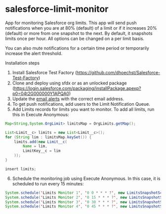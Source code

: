 # salesforce-limit-monitor
App for monitoring Salesforce org limits. This app will send push notifications when you are at 80% (default) of a limit or if it increases 20% (default) or more from one snapshot to the next. By default, it snapshots limits once per hour. All options can be changed on a per limit basis.

You can also mute notifications for a certain time period or temporarily increase the alert threshold.

Installation steps

1. Install Salesforce Test Factory (https://github.com/dhoechst/Salesforce-Test-Factory)
2. Clone and deploy using sfdx or as an unlocked package (https://login.salesforce.com/packaging/installPackage.apexp?p0=04t2G000000Y1APQA0)
3. Update the [email alerts](https://github.com/dhoechst/salesforce-limit-monitor/blob/master/force-app/main/default/workflows/LimitSnapshot__c.workflow-meta.xml) with the correct email address.
4. To get push notifications, add users to the Limit Notification Queue.
5. Add Limits records for limits you want to monitor. To add all limits, run this in Execute Anonymous:
```java
Map<String,System.OrgLimit> limitsMap = OrgLimits.getMap();

List<Limit__c> limits = new List<Limit__c>();
for (String lim : limitsMap.keySet()) {
    limits.add(new Limit__c(
    	Name = lim,
    	LimitKey__c = lim
    ));
}

insert limits;
```
6. Schedule the monitoring job using Execute Anonymous. In this case, it is scheduled to run every 15 minutes:
```java
System.schedule('Limits Monitor 1', '0 0 * * * ?', new LimitsSnapshotSchedule());
System.schedule('Limits Monitor 2', '0 15 * * * ?', new LimitsSnapshotSchedule());
System.schedule('Limits Monitor 3', '0 30 * * * ?', new LimitsSnapshotSchedule());
System.schedule('Limits Monitor 4', '0 45 * * * ?', new LimitsSnapshotSchedule());
```